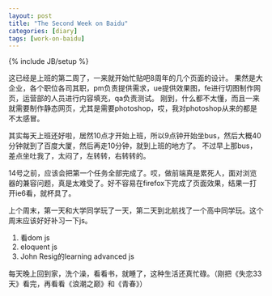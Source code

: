 ```yaml
---
layout: post
title: "The Second Week on Baidu"
categories: [diary]
tags: [work-on-baidu]
---
```

{% include JB/setup %}

这已经是上班的第二周了，一来就开始忙贴吧8周年的几个页面的设计。
果然是大企业，各个职位各司其职，pm负责提供需求，ue提供效果图，fe进行切图制作网页，运营部的人员进行内容填充，qa负责测试。
刚到，什么都不太懂，而且一来就需要制作静态网页，尤其是需要photoshop，哎，我对photoshop从来的都是不太感冒。

其实每天上班还好啦，居然10点才开始上班，所以9点钟开始坐bus，然后大概40分钟就到了百度大厦，然后再走10分钟，就到上班的地方了。
不过早上那bus，差点坐吐我了，太闷了，左转转，右转转的。

14号之前，应该会把第一个任务全部完成了。哎，做前端真是累死人，面对浏览器的兼容问题，真是太难受了。好不容易在firefox下完成了页面效果，结果一打开ie6看，就杯具了。

上个周末，第一天和大学同学玩了一天，第二天到北航找了一个高中同学玩。这个周末应该好好补习一下js。

1. 看dom js
2. eloquent js
3. John Resig的learning advanced js

每天晚上回到家，洗个澡，看看书，就睡了，这种生活还真忙碌。（刚把《失恋33天》看完，再看看《浪潮之巅》和《青春》）